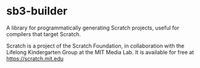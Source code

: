 # sb3-builder

A library for programmatically generating Scratch projects, useful for compilers
that target Scratch.

Scratch is a project of the Scratch Foundation, in collaboration with the
Lifelong Kindergarten Group at the MIT Media Lab. It is available for free at
<https://scratch.mit.edu>
